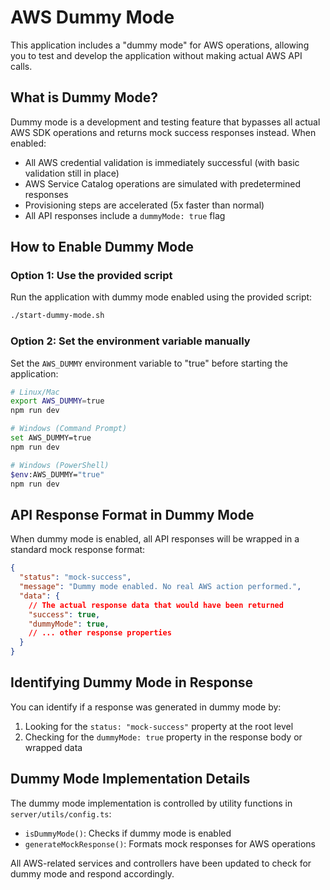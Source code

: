 # AWS Dummy Mode

This application includes a "dummy mode" for AWS operations, allowing you to test and develop the application without making actual AWS API calls.

## What is Dummy Mode?

Dummy mode is a development and testing feature that bypasses all actual AWS SDK operations and returns mock success responses instead. When enabled:

- All AWS credential validation is immediately successful (with basic validation still in place)
- AWS Service Catalog operations are simulated with predetermined responses
- Provisioning steps are accelerated (5x faster than normal)
- All API responses include a `dummyMode: true` flag

## How to Enable Dummy Mode

### Option 1: Use the provided script

Run the application with dummy mode enabled using the provided script:

```bash
./start-dummy-mode.sh
```

### Option 2: Set the environment variable manually

Set the `AWS_DUMMY` environment variable to "true" before starting the application:

```bash
# Linux/Mac
export AWS_DUMMY=true
npm run dev

# Windows (Command Prompt)
set AWS_DUMMY=true
npm run dev

# Windows (PowerShell)
$env:AWS_DUMMY="true"
npm run dev
```

## API Response Format in Dummy Mode

When dummy mode is enabled, all API responses will be wrapped in a standard mock response format:

```json
{
  "status": "mock-success",
  "message": "Dummy mode enabled. No real AWS action performed.",
  "data": {
    // The actual response data that would have been returned
    "success": true,
    "dummyMode": true,
    // ... other response properties
  }
}
```

## Identifying Dummy Mode in Response

You can identify if a response was generated in dummy mode by:

1. Looking for the `status: "mock-success"` property at the root level
2. Checking for the `dummyMode: true` property in the response body or wrapped data

## Dummy Mode Implementation Details

The dummy mode implementation is controlled by utility functions in `server/utils/config.ts`:

- `isDummyMode()`: Checks if dummy mode is enabled
- `generateMockResponse()`: Formats mock responses for AWS operations

All AWS-related services and controllers have been updated to check for dummy mode and respond accordingly.